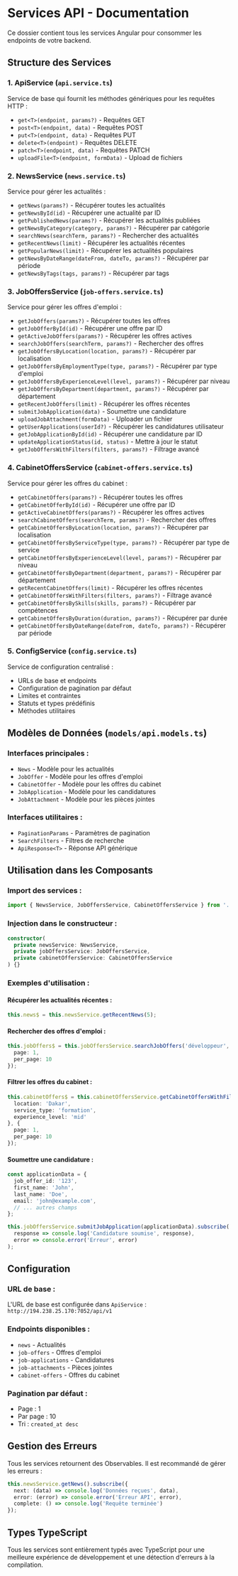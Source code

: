 # Services API - Documentation

Ce dossier contient tous les services Angular pour consommer les endpoints de votre backend.

## Structure des Services

### 1. ApiService (`api.service.ts`)
Service de base qui fournit les méthodes génériques pour les requêtes HTTP :
- `get<T>(endpoint, params?)` - Requêtes GET
- `post<T>(endpoint, data)` - Requêtes POST
- `put<T>(endpoint, data)` - Requêtes PUT
- `delete<T>(endpoint)` - Requêtes DELETE
- `patch<T>(endpoint, data)` - Requêtes PATCH
- `uploadFile<T>(endpoint, formData)` - Upload de fichiers

### 2. NewsService (`news.service.ts`)
Service pour gérer les actualités :
- `getNews(params?)` - Récupérer toutes les actualités
- `getNewsById(id)` - Récupérer une actualité par ID
- `getPublishedNews(params?)` - Récupérer les actualités publiées
- `getNewsByCategory(category, params?)` - Récupérer par catégorie
- `searchNews(searchTerm, params?)` - Rechercher des actualités
- `getRecentNews(limit)` - Récupérer les actualités récentes
- `getPopularNews(limit)` - Récupérer les actualités populaires
- `getNewsByDateRange(dateFrom, dateTo, params?)` - Récupérer par période
- `getNewsByTags(tags, params?)` - Récupérer par tags

### 3. JobOffersService (`job-offers.service.ts`)
Service pour gérer les offres d'emploi :
- `getJobOffers(params?)` - Récupérer toutes les offres
- `getJobOfferById(id)` - Récupérer une offre par ID
- `getActiveJobOffers(params?)` - Récupérer les offres actives
- `searchJobOffers(searchTerm, params?)` - Rechercher des offres
- `getJobOffersByLocation(location, params?)` - Récupérer par localisation
- `getJobOffersByEmploymentType(type, params?)` - Récupérer par type d'emploi
- `getJobOffersByExperienceLevel(level, params?)` - Récupérer par niveau
- `getJobOffersByDepartment(department, params?)` - Récupérer par département
- `getRecentJobOffers(limit)` - Récupérer les offres récentes
- `submitJobApplication(data)` - Soumettre une candidature
- `uploadJobAttachment(formData)` - Uploader un fichier
- `getUserApplications(userId?)` - Récupérer les candidatures utilisateur
- `getJobApplicationById(id)` - Récupérer une candidature par ID
- `updateApplicationStatus(id, status)` - Mettre à jour le statut
- `getJobOffersWithFilters(filters, params?)` - Filtrage avancé

### 4. CabinetOffersService (`cabinet-offers.service.ts`)
Service pour gérer les offres du cabinet :
- `getCabinetOffers(params?)` - Récupérer toutes les offres
- `getCabinetOfferById(id)` - Récupérer une offre par ID
- `getActiveCabinetOffers(params?)` - Récupérer les offres actives
- `searchCabinetOffers(searchTerm, params?)` - Rechercher des offres
- `getCabinetOffersByLocation(location, params?)` - Récupérer par localisation
- `getCabinetOffersByServiceType(type, params?)` - Récupérer par type de service
- `getCabinetOffersByExperienceLevel(level, params?)` - Récupérer par niveau
- `getCabinetOffersByDepartment(department, params?)` - Récupérer par département
- `getRecentCabinetOffers(limit)` - Récupérer les offres récentes
- `getCabinetOffersWithFilters(filters, params?)` - Filtrage avancé
- `getCabinetOffersBySkills(skills, params?)` - Récupérer par compétences
- `getCabinetOffersByDuration(duration, params?)` - Récupérer par durée
- `getCabinetOffersByDateRange(dateFrom, dateTo, params?)` - Récupérer par période

### 5. ConfigService (`config.service.ts`)
Service de configuration centralisé :
- URLs de base et endpoints
- Configuration de pagination par défaut
- Limites et contraintes
- Statuts et types prédéfinis
- Méthodes utilitaires

## Modèles de Données (`models/api.models.ts`)

### Interfaces principales :
- `News` - Modèle pour les actualités
- `JobOffer` - Modèle pour les offres d'emploi
- `CabinetOffer` - Modèle pour les offres du cabinet
- `JobApplication` - Modèle pour les candidatures
- `JobAttachment` - Modèle pour les pièces jointes

### Interfaces utilitaires :
- `PaginationParams` - Paramètres de pagination
- `SearchFilters` - Filtres de recherche
- `ApiResponse<T>` - Réponse API générique

## Utilisation dans les Composants

### Import des services :
```typescript
import { NewsService, JobOffersService, CabinetOffersService } from '../services';
```

### Injection dans le constructeur :
```typescript
constructor(
  private newsService: NewsService,
  private jobOffersService: JobOffersService,
  private cabinetOffersService: CabinetOffersService
) {}
```

### Exemples d'utilisation :

#### Récupérer les actualités récentes :
```typescript
this.news$ = this.newsService.getRecentNews(5);
```

#### Rechercher des offres d'emploi :
```typescript
this.jobOffers$ = this.jobOffersService.searchJobOffers('développeur', {
  page: 1,
  per_page: 10
});
```

#### Filtrer les offres du cabinet :
```typescript
this.cabinetOffers$ = this.cabinetOffersService.getCabinetOffersWithFilters({
  location: 'Dakar',
  service_type: 'formation',
  experience_level: 'mid'
}, {
  page: 1,
  per_page: 10
});
```

#### Soumettre une candidature :
```typescript
const applicationData = {
  job_offer_id: '123',
  first_name: 'John',
  last_name: 'Doe',
  email: 'john@example.com',
  // ... autres champs
};

this.jobOffersService.submitJobApplication(applicationData).subscribe(
  response => console.log('Candidature soumise', response),
  error => console.error('Erreur', error)
);
```

## Configuration

### URL de base :
L'URL de base est configurée dans `ApiService` : `http://194.238.25.170:7052/api/v1`

### Endpoints disponibles :
- `news` - Actualités
- `job-offers` - Offres d'emploi
- `job-applications` - Candidatures
- `job-attachments` - Pièces jointes
- `cabinet-offers` - Offres du cabinet

### Pagination par défaut :
- Page : 1
- Par page : 10
- Tri : `created_at desc`

## Gestion des Erreurs

Tous les services retournent des Observables. Il est recommandé de gérer les erreurs :

```typescript
this.newsService.getNews().subscribe({
  next: (data) => console.log('Données reçues', data),
  error: (error) => console.error('Erreur API', error),
  complete: () => console.log('Requête terminée')
});
```

## Types TypeScript

Tous les services sont entièrement typés avec TypeScript pour une meilleure expérience de développement et une détection d'erreurs à la compilation.
